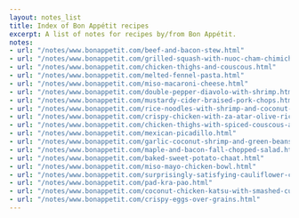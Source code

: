 ```yaml
---
layout: notes_list
title: Index of Bon Appétit recipes
excerpt: A list of notes for recipes by/from Bon Appétit.
notes:
- url: "/notes/www.bonappetit.com/beef-and-bacon-stew.html"
- url: "/notes/www.bonappetit.com/grilled-squash-with-nuoc-cham-chimichurri.html"
- url: "/notes/www.bonappetit.com/chicken-thighs-and-couscous.html"
- url: "/notes/www.bonappetit.com/melted-fennel-pasta.html"
- url: "/notes/www.bonappetit.com/miso-macaroni-cheese.html"
- url: "/notes/www.bonappetit.com/double-pepper-diavolo-with-shrimp.html"
- url: "/notes/www.bonappetit.com/mustardy-cider-braised-pork-chops.html"
- url: "/notes/www.bonappetit.com/rice-noodles-with-shrimp-and-coconut-lime-dressing.html"
- url: "/notes/www.bonappetit.com/crispy-chicken-with-za-atar-olive-rice.html"
- url: "/notes/www.bonappetit.com/chicken-thighs-with-spiced-couscous-and-carrots.html"
- url: "/notes/www.bonappetit.com/mexican-picadillo.html"
- url: "/notes/www.bonappetit.com/garlic-coconut-shrimp-and-green-beans.html"
- url: "/notes/www.bonappetit.com/maple-and-bacon-fall-chopped-salad.html"
- url: "/notes/www.bonappetit.com/baked-sweet-potato-chaat.html"
- url: "/notes/www.bonappetit.com/miso-mayo-chicken-bowl.html"
- url: "/notes/www.bonappetit.com/surprisingly-satisfying-cauliflower-chowder.html"
- url: "/notes/www.bonappetit.com/pad-kra-pao.html"
- url: "/notes/www.bonappetit.com/coconut-chicken-katsu-with-smashed-cucumbers.html"
- url: "/notes/www.bonappetit.com/crispy-eggs-over-grains.html"
---
```

